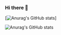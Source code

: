 ### Hi there 👋

[![Anurag's GitHub stats](https://github-readme-stats.vercel.app/api?username=KXRXH&theme=tokyonightk&show_icons=true)]

![Anurag's GitHub stats](https://github-readme-stats.vercel.app/api?username=anuraghazra&count_private=true&theme=tokyonight&show_icons=true)



<!--
**KXRXH/KXRXH** is a ✨ _special_ ✨ repository because its `README.md` (this file) appears on your GitHub profile.

Here are some ideas to get you started:

- 🔭 I’m currently working on ...
- 🌱 I’m currently learning ...
- 👯 I’m looking to collaborate on ...
- 🤔 I’m looking for help with ...
- 💬 Ask me about ...
- 📫 How to reach me: ...
- 😄 Pronouns: ...
- ⚡ Fun fact: ...
-->
